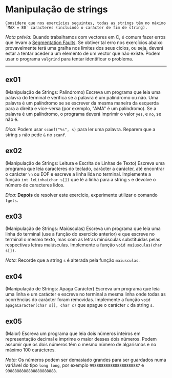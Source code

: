 # Manipulação de strings

    Considere que nos exercícios seguintes, todas as strings têm no máximo `MAX = 80` caracteres (incluindo o carácter de fim de string).

*Nota prévia:* Quando trabalhamos com vectores em C, é comum fazer erros que levam a [Segmentation Faults](https://en.wikipedia.org/wiki/Segmentation_fault). Se obtiver tal erro nos exercícios abaixo provavelmente terá uma gralha nos limites dos seus ciclos, ou seja, deverá estar a tentar aceder a um elemento de um vector que não existe.
Podem usar o programa `valgrind` para tentar identificar o problema.

---

## ex01

(Manipulação de Strings: Palíndromo) Escreva um programa que leia uma palavra do terminal e verifica se a palavra é um palíndromo ou não. Uma palavra é um palíndromo se se escrever da mesma maneira da esquerda para a direita e vice-versa (por exemplo, "AMA" é um palíndromo). Se a palavra é um palíndromo, o programa deverá imprimir o valor `yes`, e `no`, se não é.

*Dica:* Podem usar `scanf("%s", s)` para ler uma palavra. Reparem que a string `s` não pede `&` no `scanf`.

## ex02

(Manipulação de Strings: Leitura e Escrita de Linhas de Texto) Escreva uma programa que leia caracteres do teclado, carácter a carácter, até encontrar o carácter `\n` ou EOF e escreve a linha lida no terminal. Implemente a função `int leLinha(char s[])` que lê a linha para a string `s` e devolve o número de caracteres lidos.

*Dica:* __Depois__ de resolver este exercício, experimente utilizar o comando `fgets`.

## ex03

(Manipulação de Strings: Maiúsculas) Escreva um programa que leia uma linha do terminal (use a função do exercício anterior) e que escreve no terminal o mesmo texto, mas com as letras minúsculas substituídas pelas respectivas letras maiúsculas. Implemente a função `void maiusculas(char s[])`.

*Nota:* Recorde que a string `s` é alterada pela função `maiusculas`.

## ex04

(Manipulação de Strings: Apaga Carácter) Escreva um programa que leia uma linha e um carácter e escreve no terminal a mesma linha onde todas as ocorrências do carácter foram removidas. Implemente a função `void apagaCaracter(char s[], char c)` que apague o carácter `c` da string `s`.


## ex05

(Maior) Escreva um programa que leia dois números inteiros em representação decimal e imprime o maior desses dois números. Podem assumir que os dois números têm o mesmo número de algarismos e no máximo 100 carácteres.

*Nota:* Os números podem ser demasiado grandes para ser guardados numa variável do tipo `long long`, por exemplo `9988888888888888888887` e `9988888888888888888888`.
